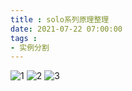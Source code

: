 ```yaml
---
title : solo系列原理整理
date: 2021-07-22 07:00:00
tags :
- 实例分割
---
```


![1](solo_1.png)
![2](solo_2.png)
![3](solo_3.png)

